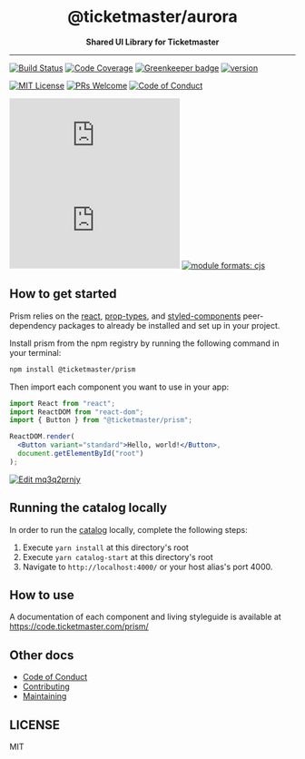 <div align="center">
<h1>@ticketmaster/aurora</h1>
<strong>Shared UI Library for Ticketmaster</strong>
</div>

<hr />

[![Build Status][build-badge]][build]
[![Code Coverage][coverage-badge]][coverage]
[![Greenkeeper badge][greenkeeper-badge]](https://greenkeeper.io/)
[![version][version-badge]][package]

[![MIT License][license-badge]][license]
[![PRs Welcome][prs-badge]][prs]
[![Code of Conduct][coc-badge]][coc]

[![size][size-badge]][unpkg-dist]
[![gzip size][gzip-badge]][unpkg-dist]
[![module formats: cjs][module-formats-badge]][unpkg-dist]

## How to get started

Prism relies on the [react](https://www.npmjs.com/package/react),
[prop-types](https://www.npmjs.com/package/prop-types),
and [styled-components](https://www.npmjs.com/package/styled-components)
peer-dependency packages to already be installed and set up in your project.

Install prism from the npm registry by running the following command in your terminal:

```bash
npm install @ticketmaster/prism
```

Then import each component you want to use in your app:

```jsx
import React from "react";
import ReactDOM from "react-dom";
import { Button } from "@ticketmaster/prism";

ReactDOM.render(
  <Button variant="standard">Hello, world!</Button>,
  document.getElementById("root")
);
```

[![Edit mq3q2prnjy](https://codesandbox.io/static/img/play-codesandbox.svg)](https://codesandbox.io/s/mq3q2prnjy?autoresize=1&hidenavigation=1)

## Running the catalog locally

In order to run the [catalog](https://code.ticketmaster.com/prism/) locally, complete the following steps:

1.  Execute `yarn install` at this directory's root
2.  Execute `yarn catalog-start` at this directory's root
3.  Navigate to `http://localhost:4000/` or your host alias's port 4000.

## How to use

A documentation of each component and living styleguide is available at https://code.ticketmaster.com/prism/

## Other docs

- [Code of Conduct][coc]
- [Contributing][contributing]
- [Maintaining][maintaining]

## LICENSE

MIT

[build-badge]: https://img.shields.io/travis/Ticketmaster/prism.svg
[build]: https://travis-ci.org/Ticketmaster/prism
[coverage-badge]: https://img.shields.io/codecov/c/github/ticketmaster/prism.svg
[coverage]: https://codecov.io/github/ticketmaster/prism
[greenkeeper-badge]: https://badges.greenkeeper.io/ticketmaster/prism.svg
[version-badge]: https://img.shields.io/npm/v/@ticketmaster/prism.svg
[package]: https://www.npmjs.com/package/@ticketmaster/prism
[license-badge]: https://img.shields.io/npm/l/@ticketmaster/prism.svg
[license]: https://github.com/ticketmaster/prism/blob/master/LICENSE
[prs-badge]: https://img.shields.io/badge/PRs-welcome-brightgreen.svg
[prs]: http://makeapullrequest.com
[coc-badge]: https://img.shields.io/badge/code%20of-conduct-ff69b4.svg
[coc]: https://github.com/ticketmaster/prism/blob/master/other/CODE_OF_CONDUCT.md
[contributing]: https://github.com/ticketmaster/prism/blob/master/CONTRIBUTING.md
[maintaining]: https://github.com/ticketmaster/prism/blob/master/other/MAINTAINING.md
[gzip-badge]: http://img.badgesize.io/https://unpkg.com/@ticketmaster/prism/dist/index.umd.min.js?compression=gzip&label=gzip%20size
[size-badge]: http://img.badgesize.io/https://unpkg.com/@ticketmaster/prism/dist/index.umd.min.js?label=size
[unpkg-dist]: https://unpkg.com/@ticketmaster/prism/dist/
[module-formats-badge]: https://img.shields.io/badge/module%20formats-umd%2C%20cjs%2C%20es-green.svg
